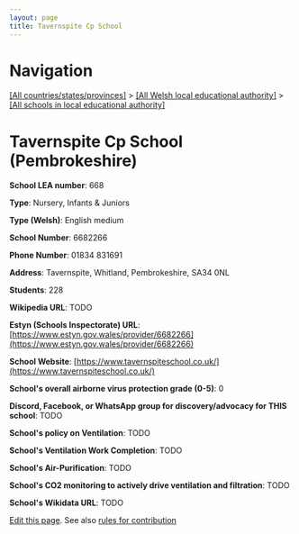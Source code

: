```yaml
---
layout: page
title: Tavernspite Cp School
---
```

# Navigation

[[All countries/states/provinces]](../../..) > [[All Welsh local educational authority]](../..) > [[All schools in local educational authority]](..)

# Tavernspite Cp School (Pembrokeshire)

**School LEA number**: 668

**Type**: Nursery, Infants & Juniors

**Type (Welsh)**: English medium

**School Number**: 6682266

**Phone Number**: 01834 831691

**Address**: Tavernspite, Whitland, Pembrokeshire, SA34 0NL

**Students**: 228

**Wikipedia URL**: TODO

**Estyn (Schools Inspectorate) URL**: [https://www.estyn.gov.wales/provider/6682266](https://www.estyn.gov.wales/provider/6682266)

**School Website**: [https://www.tavernspiteschool.co.uk/](https://www.tavernspiteschool.co.uk/)

**School's overall airborne virus protection grade (0-5)**: 0

**Discord, Facebook, or WhatsApp group for discovery/advocacy for THIS school**: TODO

**School's policy on Ventilation**: TODO

**School's Ventilation Work Completion**: TODO

**School's Air-Purification**: TODO

**School's CO2 monitoring to actively drive ventilation and filtration**: TODO

**School's Wikidata URL**: TODO




[Edit this page](https://github.com/VentilationProject/Wales/edit/prif/./Pembrokeshire/Tavernspite_Cp_School.md). See also [rules for contribution](../../../contribution-rules/)